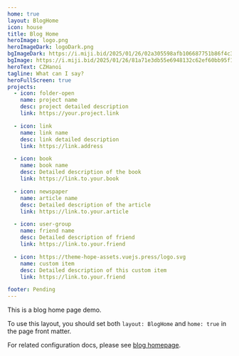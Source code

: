 ```yaml
---
home: true
layout: BlogHome
icon: house
title: Blog Home
heroImage: logo.png
heroImageDark: logoDark.png
bgImageDark: https://i.miji.bid/2025/01/26/02a305598afb106687751b86f4c3c880.jpeg
bgImage: https://i.miji.bid/2025/01/26/81a71e3db55e6948132c62ef60bb95f1.jpeg
heroText: CZHanoi
tagline: What can I say?
heroFullScreen: true
projects:
  - icon: folder-open
    name: project name
    desc: project detailed description
    link: https://your.project.link

  - icon: link
    name: link name
    desc: link detailed description
    link: https://link.address

  - icon: book
    name: book name
    desc: Detailed description of the book
    link: https://link.to.your.book

  - icon: newspaper
    name: article name
    desc: Detailed description of the article
    link: https://link.to.your.article

  - icon: user-group
    name: friend name
    desc: Detailed description of friend
    link: https://link.to.your.friend

  - icon: https://theme-hope-assets.vuejs.press/logo.svg
    name: custom item
    desc: Detailed description of this custom item
    link: https://link.to.your.friend

footer: Pending
---
```


This is a blog home page demo.

To use this layout, you should set both `layout: BlogHome` and `home: true` in the page front matter.

For related configuration docs, please see [blog homepage](https://theme-hope.vuejs.press/guide/blog/home.html).

